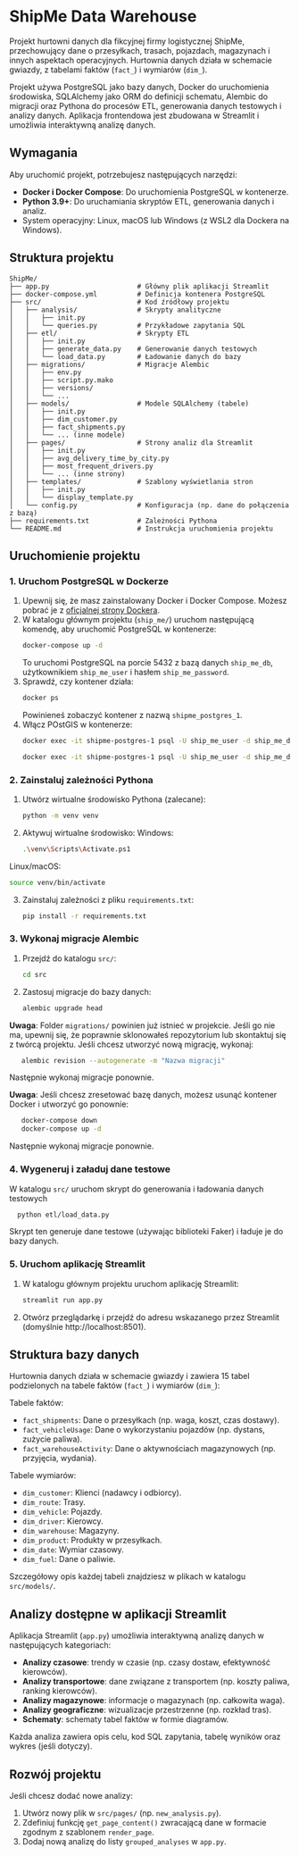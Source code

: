 # ShipMe Data Warehouse

Projekt hurtowni danych dla fikcyjnej firmy logistycznej ShipMe, przechowujący dane o przesyłkach, trasach, pojazdach, magazynach i innych aspektach operacyjnych. Hurtownia danych działa w schemacie gwiazdy, z tabelami faktów (`fact_`) i wymiarów (`dim_`).

Projekt używa PostgreSQL jako bazy danych, Docker do uruchomienia środowiska, SQLAlchemy jako ORM do definicji schematu, Alembic do migracji oraz Pythona do procesów ETL, generowania danych testowych i analizy danych. Aplikacja frontendowa jest zbudowana w Streamlit i umożliwia interaktywną analizę danych.

## Wymagania

Aby uruchomić projekt, potrzebujesz następujących narzędzi:
- **Docker i Docker Compose**: Do uruchomienia PostgreSQL w kontenerze.
- **Python 3.9+**: Do uruchamiania skryptów ETL, generowania danych i analiz.
- System operacyjny: Linux, macOS lub Windows (z WSL2 dla Dockera na Windows).

## Struktura projektu
```
ShipMe/
├── app.py                      # Główny plik aplikacji Streamlit
├── docker-compose.yml          # Definicja kontenera PostgreSQL
├── src/                        # Kod źródłowy projektu
│   ├── analysis/               # Skrypty analityczne
│   │   ├── init.py
│   │   └── queries.py          # Przykładowe zapytania SQL
│   ├── etl/                    # Skrypty ETL
│   │   ├── init.py
│   │   ├── generate_data.py    # Generowanie danych testowych
│   │   └── load_data.py        # Ładowanie danych do bazy
│   ├── migrations/             # Migracje Alembic
│   │   ├── env.py
│   │   ├── script.py.mako
│   │   ├── versions/
│   │   └── ...
│   ├── models/                 # Modele SQLAlchemy (tabele)
│   │   ├── init.py
│   │   ├── dim_customer.py
│   │   ├── fact_shipments.py
│   │   └── ... (inne modele)
│   ├── pages/                  # Strony analiz dla Streamlit
│   │   ├── init.py
│   │   ├── avg_delivery_time_by_city.py
│   │   ├── most_frequent_drivers.py
│   │   └── ... (inne strony)
│   ├── templates/              # Szablony wyświetlania stron
│   │   ├── init.py
│   │   └── display_template.py
│   └── config.py               # Konfiguracja (np. dane do połączenia z bazą)
├── requirements.txt            # Zależności Pythona
└── README.md                   # Instrukcja uruchomienia projektu
```

## Uruchomienie projektu

### 1. Uruchom PostgreSQL w Dockerze
1. Upewnij się, że masz zainstalowany Docker i Docker Compose. Możesz pobrać je z [oficjalnej strony Dockera](https://www.docker.com/get-started).
2. W katalogu głównym projektu (`ship_me/`) uruchom następującą komendę, aby uruchomić PostgreSQL w kontenerze:
   ```bash
   docker-compose up -d
   ```
   To uruchomi PostgreSQL na porcie 5432 z bazą danych `ship_me_db`, użytkownikiem `ship_me_user` i hasłem `ship_me_password`.
3. Sprawdź, czy kontener działa:
   ```bash
   docker ps
   ```
    Powinieneś zobaczyć kontener z nazwą `shipme_postgres_1`.
4. Włącz POstGIS w kontenerze:
   ```bash
   docker exec -it shipme-postgres-1 psql -U ship_me_user -d ship_me_db -c "CREATE EXTENSION IF NOT EXISTS postgis;"
   ```
   ```bash
   docker exec -it shipme-postgres-1 psql -U ship_me_user -d ship_me_db -c "DROP EXTENSION IF EXISTS postgis_tiger_geocoder CASCADE;DROP EXTENSION IF EXISTS postgis_topology CASCADE;DROP EXTENSION IF EXISTS fuzzystrmatch CASCADE;"
   ```
### 2. Zainstaluj zależności Pythona
1. Utwórz wirtualne środowisko Pythona (zalecane):
   ```bash
   python -m venv venv
   ```
2. Aktywuj wirtualne środowisko:
Windows:
   ```bash
   .\venv\Scripts\Activate.ps1
   ```
Linux/macOS:
   ```bash
   source venv/bin/activate
   ```
3. Zainstaluj zależności z pliku `requirements.txt`:
   ```bash
   pip install -r requirements.txt
   ```

### 3. Wykonaj migracje Alembic
1. Przejdź do katalogu `src/`:
   ```bash
   cd src
   ```
2. Zastosuj migracje do bazy danych:
   ```bash
   alembic upgrade head
   ```
**Uwaga**: Folder `migrations/` powinien już istnieć w projekcie. Jeśli go nie ma, upewnij się, że poprawnie sklonowałeś repozytorium lub skontaktuj się z twórcą projektu.
Jeśli chcesz utworzyć nową migrację, wykonaj:
```bash
   alembic revision --autogenerate -m "Nazwa migracji"
 ```
Następnie wykonaj migracje ponownie.

**Uwaga**: Jeśli chcesz zresetować bazę danych, możesz usunąć kontener Docker i utworzyć go ponownie:
```bash
   docker-compose down
   docker-compose up -d
```
Następnie wykonaj migracje ponownie.

### 4. Wygeneruj i załaduj dane testowe
W katalogu `src/` uruchom skrypt do generowania i ładowania danych testowych
```bash
  python etl/load_data.py
```
Skrypt ten generuje dane testowe (używając biblioteki Faker) i ładuje je do bazy danych.

### 5. Uruchom aplikację Streamlit
1. W katalogu głównym projektu uruchom aplikację Streamlit:
   ```bash
   streamlit run app.py
    ```  
2. Otwórz przeglądarkę i przejdź do adresu wskazanego przez Streamlit (domyślnie http://localhost:8501).

## Struktura bazy danych
Hurtownia danych działa w schemacie gwiazdy i zawiera 15 tabel podzielonych na tabele faktów (`fact_`) i wymiarów (`dim_`):

Tabele faktów:
- `fact_shipments`: Dane o przesyłkach (np. waga, koszt, czas dostawy).
- `fact_vehicleUsage`: Dane o wykorzystaniu pojazdów (np. dystans, zużycie paliwa).
- `fact_warehouseActivity`: Dane o aktywnościach magazynowych (np. przyjęcia, wydania).

Tabele wymiarów:
- `dim_customer`: Klienci (nadawcy i odbiorcy).
- `dim_route`: Trasy.
- `dim_vehicle`: Pojazdy.
- `dim_driver`: Kierowcy.
- `dim_warehouse`: Magazyny.
- `dim_product`: Produkty w przesyłkach.
- `dim_date`: Wymiar czasowy.
- `dim_fuel`: Dane o paliwie.

Szczegółowy opis każdej tabeli znajdziesz w plikach w katalogu `src/models/`.

## Analizy dostępne w aplikacji Streamlit
Aplikacja Streamlit (`app.py`) umożliwia interaktywną analizę danych w następujących kategoriach:
- **Analizy czasowe**: trendy w czasie (np. czasy dostaw, efektywność kierowców).
- **Analizy transportowe**: dane związane z transportem (np. koszty paliwa, ranking kierowców).
- **Analizy magazynowe**: informacje o magazynach (np. całkowita waga).
- **Analizy geograficzne**: wizualizacje przestrzenne (np. rozkład tras).
- **Schematy**: schematy tabel faktów w formie diagramów.

Każda analiza zawiera opis celu, kod SQL zapytania, tabelę wyników oraz wykres (jeśli dotyczy).

## Rozwój projektu
Jeśli chcesz dodać nowe analizy:
1. Utwórz nowy plik w `src/pages/` (np. `new_analysis.py`).
2. Zdefiniuj funkcję `get_page_content()` zwracającą dane w formacie zgodnym z szablonem `render_page`.
3. Dodaj nową analizę do listy `grouped_analyses` w `app.py`.